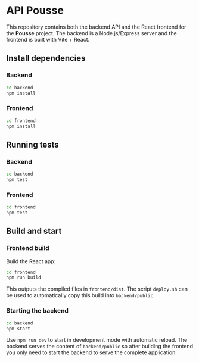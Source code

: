# API Pousse

This repository contains both the backend API and the React frontend for the **Pousse** project.
The backend is a Node.js/Express server and the frontend is built with Vite + React.

## Install dependencies

### Backend
```bash
cd backend
npm install
```

### Frontend
```bash
cd frontend
npm install
```

## Running tests

### Backend
```bash
cd backend
npm test
```

### Frontend
```bash
cd frontend
npm test
```

## Build and start

### Frontend build
Build the React app:
```bash
cd frontend
npm run build
```
This outputs the compiled files in `frontend/dist`. The script `deploy.sh` can be used to automatically copy this build into `backend/public`.

### Starting the backend
```bash
cd backend
npm start
```
Use `npm run dev` to start in development mode with automatic reload.
The backend serves the content of `backend/public` so after building the frontend you only need to start the backend to serve the complete application.
